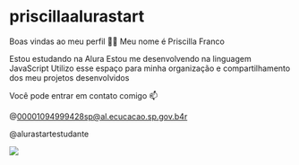 # priscillaalurastart
Boas vindas ao meu perfil 💙💙
Meu nome é Priscilla Franco

Estou estudando na Alura
Estou me desenvolvendo na linguagem JavaScript
Utilizo esse espaço para minha organização e compartilhamento dos meu projetos desenvolvidos

Você pode entrar em contato comigo 📫

@00001094999428sp@al.ecucacao.sp.gov.b4r

@alurastartestudante

![](https://www.google.com/imgres?q=gif%20bts&imgurl=https%3A%2F%2Fi.pinimg.com%2Foriginals%2F07%2F73%2F02%2F0773026e9df003697f5bc4d8fe33fbf0.gif&imgrefurl=https%3A%2F%2Fbr.pinterest.com%2Fpin%2F856317316636987806%2F&docid=1jH77X0xle3EAM&tbnid=CZPtvBarKL_bOM&vet=12ahUKEwiy4p2ez8eIAxWLILkGHaDnJ_UQM3oECCEQAA..i&w=498&h=407&hcb=2&ved=2ahUKEwiy4p2ez8eIAxWLILkGHaDnJ_UQM3oECCEQAA)
